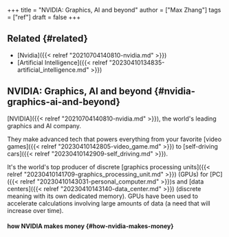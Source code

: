 +++
title = "NVIDIA: Graphics, AI and beyond"
author = ["Max Zhang"]
tags = ["ref"]
draft = false
+++

## Related {#related}

-   [Nvidia]({{< relref "20210704140810-nvidia.md" >}})
-   [Artificial Intelligence]({{< relref "20230410134835-artificial_intelligence.md" >}})


## NVIDIA: Graphics, AI and beyond {#nvidia-graphics-ai-and-beyond}

[NVIDIA]({{< relref "20210704140810-nvidia.md" >}}), the world's leading graphics and AI company.

They make advanced tech that powers everything from your favorite [video games]({{< relref "20230410142805-video_game.md" >}}) to [self-driving cars]({{< relref "20230410142909-self_driving.md" >}}).

It's the world's top producer of discrete [graphics processing units]({{< relref "20230410141709-graphics_processing_unit.md" >}}) (GPUs) for [PC]({{< relref "20230410143031-personal_computer.md" >}})s and [data centers]({{< relref "20230410143140-data_center.md" >}}) (discrete meaning with its own dedicated memory). GPUs have been used to accelerate calculations involving large amounts of data (a need that will increase over time).


#### how NVIDIA makes money {#how-nvidia-makes-money}
